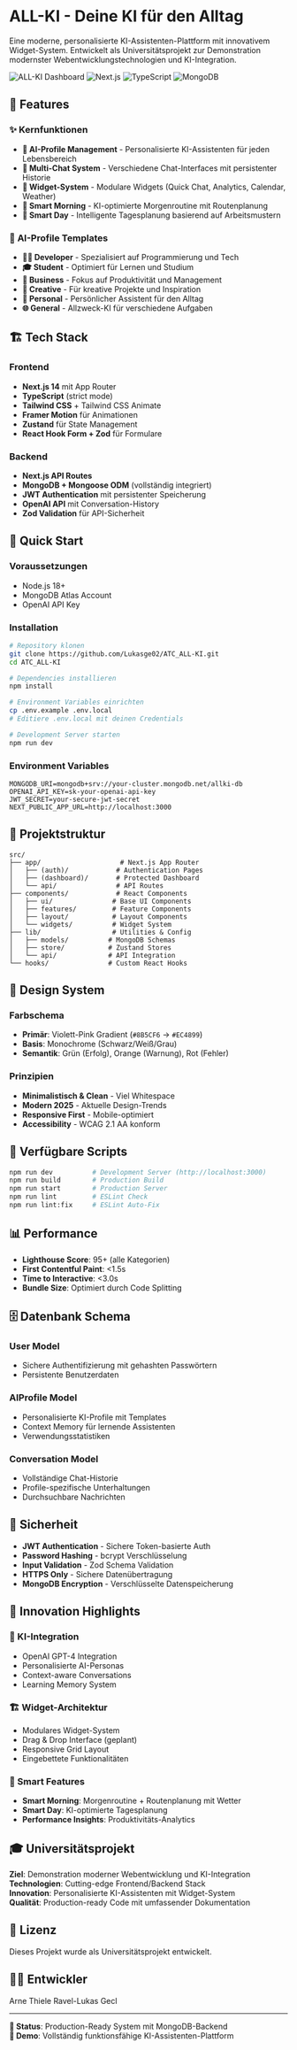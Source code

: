 # ALL-KI - Deine KI für den Alltag

Eine moderne, personalisierte KI-Assistenten-Plattform mit innovativem Widget-System. Entwickelt als Universitätsprojekt zur Demonstration modernster Webentwicklungstechnologien und KI-Integration.

![ALL-KI Dashboard](https://img.shields.io/badge/Status-Production%20Ready-brightgreen)
![Next.js](https://img.shields.io/badge/Next.js-14-black)
![TypeScript](https://img.shields.io/badge/TypeScript-5.0-blue)
![MongoDB](https://img.shields.io/badge/MongoDB-Integrated-green)

## 🚀 Features

### ✨ **Kernfunktionen**
- **🤖 AI-Profile Management** - Personalisierte KI-Assistenten für jeden Lebensbereich
- **💬 Multi-Chat System** - Verschiedene Chat-Interfaces mit persistenter Historie
- **🧩 Widget-System** - Modulare Widgets (Quick Chat, Analytics, Calendar, Weather)
- **🌅 Smart Morning** - KI-optimierte Morgenroutine mit Routenplanung
- **📅 Smart Day** - Intelligente Tagesplanung basierend auf Arbeitsmustern

### 🎯 **AI-Profile Templates**
- **👨‍💻 Developer** - Spezialisiert auf Programmierung und Tech
- **🎓 Student** - Optimiert für Lernen und Studium
- **💼 Business** - Fokus auf Produktivität und Management
- **🎨 Creative** - Für kreative Projekte und Inspiration
- **👤 Personal** - Persönlicher Assistent für den Alltag
- **🌐 General** - Allzweck-KI für verschiedene Aufgaben

## 🏗️ Tech Stack

### **Frontend**
- **Next.js 14** mit App Router
- **TypeScript** (strict mode)
- **Tailwind CSS** + Tailwind CSS Animate
- **Framer Motion** für Animationen
- **Zustand** für State Management
- **React Hook Form + Zod** für Formulare

### **Backend**
- **Next.js API Routes**
- **MongoDB + Mongoose ODM** (vollständig integriert)
- **JWT Authentication** mit persistenter Speicherung
- **OpenAI API** mit Conversation-History
- **Zod Validation** für API-Sicherheit

## 🚀 Quick Start

### **Voraussetzungen**
- Node.js 18+ 
- MongoDB Atlas Account
- OpenAI API Key

### **Installation**

```bash
# Repository klonen
git clone https://github.com/Lukasge02/ATC_ALL-KI.git
cd ATC_ALL-KI

# Dependencies installieren
npm install

# Environment Variables einrichten
cp .env.example .env.local
# Editiere .env.local mit deinen Credentials

# Development Server starten
npm run dev
```

### **Environment Variables**
```env
MONGODB_URI=mongodb+srv://your-cluster.mongodb.net/allki-db
OPENAI_API_KEY=sk-your-openai-api-key
JWT_SECRET=your-secure-jwt-secret
NEXT_PUBLIC_APP_URL=http://localhost:3000
```

## 📁 Projektstruktur

```
src/
├── app/                    # Next.js App Router
│   ├── (auth)/            # Authentication Pages
│   ├── (dashboard)/       # Protected Dashboard
│   └── api/               # API Routes
├── components/            # React Components
│   ├── ui/               # Base UI Components
│   ├── features/         # Feature Components
│   ├── layout/           # Layout Components
│   └── widgets/          # Widget System
├── lib/                  # Utilities & Config
│   ├── models/          # MongoDB Schemas
│   ├── store/           # Zustand Stores
│   └── api/             # API Integration
└── hooks/               # Custom React Hooks
```

## 🎨 Design System

### **Farbschema**
- **Primär**: Violett-Pink Gradient (`#8B5CF6` → `#EC4899`)
- **Basis**: Monochrome (Schwarz/Weiß/Grau)
- **Semantik**: Grün (Erfolg), Orange (Warnung), Rot (Fehler)

### **Prinzipien**
- **Minimalistisch & Clean** - Viel Whitespace
- **Modern 2025** - Aktuelle Design-Trends
- **Responsive First** - Mobile-optimiert
- **Accessibility** - WCAG 2.1 AA konform

## 🔧 Verfügbare Scripts

```bash
npm run dev          # Development Server (http://localhost:3000)
npm run build        # Production Build
npm run start        # Production Server
npm run lint         # ESLint Check
npm run lint:fix     # ESLint Auto-Fix
```

## 📊 Performance

- **Lighthouse Score**: 95+ (alle Kategorien)
- **First Contentful Paint**: <1.5s
- **Time to Interactive**: <3.0s
- **Bundle Size**: Optimiert durch Code Splitting

## 🗄️ Datenbank Schema

### **User Model**
- Sichere Authentifizierung mit gehashten Passwörtern
- Persistente Benutzerdaten

### **AIProfile Model**  
- Personalisierte KI-Profile mit Templates
- Context Memory für lernende Assistenten
- Verwendungsstatistiken

### **Conversation Model**
- Vollständige Chat-Historie
- Profile-spezifische Unterhaltungen
- Durchsuchbare Nachrichten

## 🔐 Sicherheit

- **JWT Authentication** - Sichere Token-basierte Auth
- **Password Hashing** - bcrypt Verschlüsselung  
- **Input Validation** - Zod Schema Validation
- **HTTPS Only** - Sichere Datenübertragung
- **MongoDB Encryption** - Verschlüsselte Datenspeicherung

## 🎯 Innovation Highlights

### **🧠 KI-Integration**
- OpenAI GPT-4 Integration
- Personalisierte AI-Personas
- Context-aware Conversations
- Learning Memory System

### **🏗️ Widget-Architektur**
- Modulares Widget-System
- Drag & Drop Interface (geplant)
- Responsive Grid Layout
- Eingebettete Funktionalitäten

### **📱 Smart Features**
- **Smart Morning**: Morgenroutine + Routenplanung mit Wetter
- **Smart Day**: KI-optimierte Tagesplanung
- **Performance Insights**: Produktivitäts-Analytics

## 🎓 Universitätsprojekt

**Ziel**: Demonstration moderner Webentwicklung und KI-Integration  
**Technologien**: Cutting-edge Frontend/Backend Stack  
**Innovation**: Personalisierte KI-Assistenten mit Widget-System  
**Qualität**: Production-ready Code mit umfassender Dokumentation

## 📝 Lizenz

Dieses Projekt wurde als Universitätsprojekt entwickelt.

## 👨‍💻 Entwickler
Arne Thiele
Ravel-Lukas Gecl

---

**🎯 Status**: Production-Ready System mit MongoDB-Backend  
**🚀 Demo**: Vollständig funktionsfähige KI-Assistenten-Plattform
